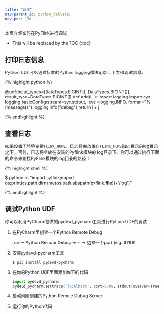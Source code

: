 ```yaml
---
title: "调试"
nav-parent_id: python_tableapi
nav-pos: 130
---
```

<!--
Licensed to the Apache Software Foundation (ASF) under one
or more contributor license agreements.  See the NOTICE file
distributed with this work for additional information
regarding copyright ownership.  The ASF licenses this file
to you under the Apache License, Version 2.0 (the
"License"); you may not use this file except in compliance
with the License.  You may obtain a copy of the License at

  http://www.apache.org/licenses/LICENSE-2.0

Unless required by applicable law or agreed to in writing,
software distributed under the License is distributed on an
"AS IS" BASIS, WITHOUT WARRANTIES OR CONDITIONS OF ANY
KIND, either express or implied.  See the License for the
specific language governing permissions and limitations
under the License.
-->

本页介绍如何在PyFlink进行调试

* This will be replaced by the TOC
{:toc}

## 打印日志信息

Python UDF可以通过标准的Python logging模块记录上下文和调试信息。

{% highlight python %}

@udf(input_types=[DataTypes.BIGINT(), DataTypes.BIGINT()], result_type=DataTypes.BIGINT())
def add(i, j):
    import logging
    import sys
    logging.basicConfig(stream=sys.stdout, level=logging.INFO, format="%(message)s")
    logging.info("debug")
    return i + j
    
{% endhighlight %}

## 查看日志

如果设置了环境变量`FLINK_HOME`，日志将会放置在`FLINK_HOME`指向目录的log目录之下。否则，日志将会放在安装的Pyflink模块的
log目录下。你可以通过执行下面的命令来查找PyFlink模块的log目录的路径：

{% highlight shell %}

$ python -c "import pyflink;import os;print(os.path.dirname(os.path.abspath(pyflink.__file__))+'/log')"

{% endhighlight %}

## 调试Python UDF
你可以利用PyCharm提供的pydevd_pycharm工具进行Python UDF的调试

1. 在PyCharm里创建一个Python Remote Debug

    run -> Python Remote Debug -> + -> 选择一个port (e.g. 6789)

2. 安装pydevd-pycharm工具

    ```bash
    $ pip install pydevd-pycharm
    ```

3. 在你的Python UDF里面添加如下的代码

    ```python
    import pydevd_pycharm
    pydevd_pycharm.settrace('localhost', port=6789, stdoutToServer=True, stderrToServer=True)
    ```

4. 启动刚刚创建的Python Remote Dubug Server

5. 运行你的Python代码
